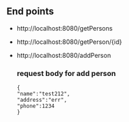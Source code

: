 ## End points
* http://localhost:8080/getPersons
* http://localhost:8080/getPerson/{id} 
* http://localhost:8080/addPerson

    ### request body for add person

    ```
    {
	"name":"test212",
	"address":"err",
	"phone":1234
    }
    ```